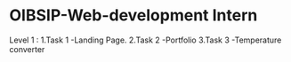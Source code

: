 # OIBSIP-Web-development Intern
Level 1 :
1.Task 1 -Landing Page.
2.Task 2 -Portfolio
3.Task 3 -Temperature converter
